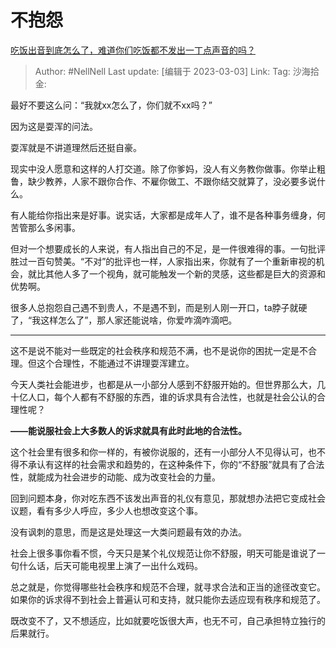 # 不抱怨
[吃饭出音到底怎么了，难道你们吃饭都不发出一丁点声音的吗？](https://www.zhihu.com/question/328084937/answer/2917554718)

> Author: #NellNell
> Last update: [编辑于 2023-03-03]
> Link:
> Tag:
> 沙海拾金:

最好不要这么问：“我就xx怎么了，你们就不xx吗？”

因为这是耍浑的问法。

耍浑就是不讲道理然后还挺自豪。

现实中没人愿意和这样的人打交道。除了你爹妈，没人有义务教你做事。你举止粗鲁，缺少教养，人家不跟你合作、不雇你做工、不跟你结交就算了，没必要多说什么。

有人能给你指出来是好事。说实话，大家都是成年人了，谁不是各种事务缠身，何苦管那么多闲事。

但对一个想要成长的人来说，有人指出自己的不足，是一件很难得的事。一句批评胜过一百句赞美。“不对”的批评也一样，人家指出来，你就有了一个重新审视的机会，就比其他人多了一个视角，就可能触发一个新的灵感，这些都是巨大的资源和优势啊。

很多人总抱怨自己遇不到贵人，不是遇不到，而是别人刚一开口，ta脖子就硬了，“我这样怎么了”，那人家还能说啥，你爱咋滴咋滴吧。

---

这不是说不能对一些既定的社会秩序和规范不满，也不是说你的困扰一定是不合理。但这个合理性，不能通过不讲理耍浑建立。

今天人类社会能进步，也都是从一小部分人感到不舒服开始的。但世界那么大，几十亿人口，每个人都有不舒服的东西，谁的诉求具有合法性，也就是社会公认的合理性呢？

**——能说服社会上大多数人的诉求就具有此时此地的合法性。**

这个社会里有很多和你一样的，有被你说服的，还有一小部分人不见得认可，也不得不承认有这样的社会需求和趋势的，在这种条件下，你的“不舒服”就具有了合法性，就能成为社会进步的动能、成为改变社会的力量。

回到问题本身，你对吃东西不该发出声音的礼仪有意见，那就想办法把它变成社会议题，看有多少人呼应，多少人也想改变这个事。

没有讽刺的意思，而是这是处理这一大类问题最有效的办法。

社会上很多事你看不惯，今天只是某个礼仪规范让你不舒服，明天可能是谁说了一句什么话，后天可能电视里上演了一出什么戏码。

总之就是，你觉得哪些社会秩序和规范不合理，就寻求合法和正当的途径改变它。如果你的诉求得不到社会上普遍认可和支持，就只能你去适应现有秩序和规范了。

既改变不了，又不想适应，比如就要吃饭很大声，也无不可，自己承担特立独行的后果就行。
